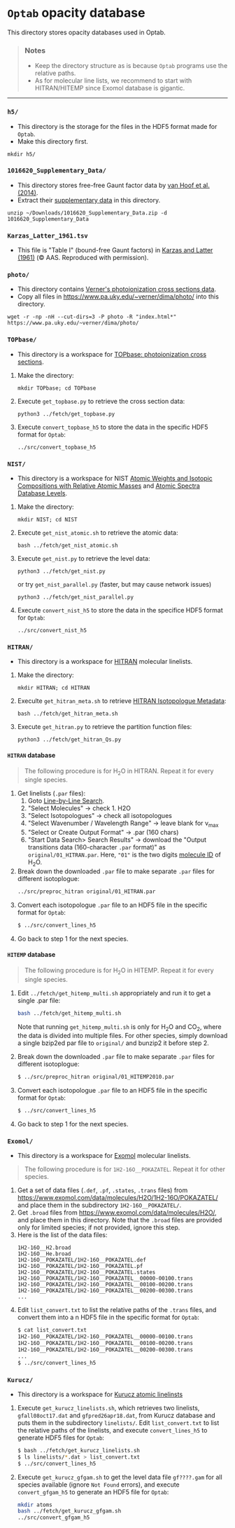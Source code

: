 # **`Optab` opacity database**

This directory stores opacity databases used in Optab.

> ### Notes
> - Keep the directory structure as is because `Optab` programs use the relative paths.
> - As for molecular line lists, we recommend to start with HITRAN/HITEMP since Exomol database is gigantic.

---
### `h5/`
- This directory is the storage for the files in the HDF5 format made for `Optab`.
- Make this directory first.
```
mkdir h5/
```

### `1016620_Supplementary_Data/`
- This directory stores free-free Gaunt factor data by [van Hoof et al. (2014)](https://academic.oup.com/mnras/article/444/1/420/1016620).
- Extract their [supplementary data](https://academic.oup.com/mnras/article/444/1/420/1016620#supplementary-data) in this directory.
```
unzip ~/Downloads/1016620_Supplementary_Data.zip -d 1016620_Supplementary_Data
```

### `Karzas_Latter_1961.tsv`
- This file is "Table I" (bound-free Gaunt factors) in [Karzas and Latter (1961)](http://articles.adsabs.harvard.edu/pdf/1961ApJS....6..167K) (&copy; AAS. Reproduced with permission).

### `photo/`
- This directory contains [Verner's photoionization cross sections data](https://www.pa.uky.edu/~verner/photo.html).
- Copy all files in https://www.pa.uky.edu/~verner/dima/photo/ into this directory.
```
wget -r -np -nH --cut-dirs=3 -P photo -R "index.html*" https://www.pa.uky.edu/~verner/dima/photo/
```

### `TOPbase/`
- This directory is a workspace for [TOPbase: photoionization cross sections](http://cdsweb.u-strasbg.fr/topbase/xsections.html).
1. Make the directory:
   ```
   mkdir TOPbase; cd TOPbase
   ```
1. Execute `get_topbase.py` to retrieve the cross section data:
   ```
   python3 ../fetch/get_topbase.py
   ```
1. Execute `convert_topbase_h5` to store the data in the specific HDF5 format for `Optab`:
   ```
   ../src/convert_topbase_h5
   ```

### `NIST/`
- This directory is a workspace for NIST [Atomic Weights and Isotopic Compositions with Relative Atomic Masses](https://www.nist.gov/pml/atomic-weights-and-isotopic-compositions-relative-atomic-masses) and [Atomic Spectra Database Levels](https://physics.nist.gov/PhysRefData/ASD/levels_form.html).
1. Make the directory:
   ```
   mkdir NIST; cd NIST
   ```
1. Execute `get_nist_atomic.sh` to retrieve the atomic data:
   ```
   bash ../fetch/get_nist_atomic.sh
   ```
1. Execute `get_nist.py` to retrieve the level data:
   ```
   python3 ../fetch/get_nist.py
   ```
   or try `get_nist_parallel.py` (faster, but may cause network issues)
   ```
   python3 ../fetch/get_nist_parallel.py
   ```
1. Execute `convert_nist_h5` to store the data in the specifice HDF5 format for `Optab`:
   ```
   ../src/convert_nist_h5
   ```

### `HITRAN/`
- This directory is a workspace for [HITRAN](https://hitran.org/) molecular linelists.
1. Make the directory:
   ```
   mkdir HITRAN; cd HITRAN
   ```
1. Execulte `get_hitran_meta.sh` to retrieve [HITRAN Isotopologue Metadata](https://hitran.org/docs/iso-meta/):
   ```
   bash ../fetch/get_hitran_meta.sh
   ```
1. Execute `get_hitran.py` to retrieve the partition function files:
   ```
   python3 ../fetch/get_hitran_Qs.py
   ```
#### `HITRAN` database
> The following procedure is for H<sub>2</sub>O in HITRAN. Repeat it for every single species.
1. Get linelists (`.par` files):
   1. Goto [Line-by-Line Search](https://hitran.org/lbl/).
   2. "Select Molecules" &rarr; check 1. H2O
   3. "Select Isotopologues" &rarr; check all isotopologues
   4. "Select Wavenumber / Wavelength Range" &rarr; leave blank for &nu;<sub>max</sub>
   5. "Select or Create Output Format" &rarr; .par (160 chars)
   6. "Start Data Search> Search Results" &rarr; download the "Output transitions data (160-character `.par` format)" as `original/01_HITRAN.par`. Here, `"01"` is the two digits [molecule ID](https://hitran.org/docs/molec-meta/) of H<sub>2</sub>O.
1. Break down the downloaded `.par` file to make separate `.par` files for different isotoplogue:
   ```bash
   ../src/preproc_hitran original/01_HITRAN.par
   ```
1. Convert each isotopologue `.par` file to an HDF5 file in the specific format for `Optab`:
   ```bash
   $ ../src/convert_lines_h5
   ```   
1. Go back to step 1 for the next species.

#### `HITEMP` database
> The following procedure is for H<sub>2</sub>O in HITEMP. Repeat it for every single species. 
1. Edit `../fetch/get_hitemp_multi.sh` appropriately and run it to get a single .par file:
   ```bash
   bash ../fetch/get_hitemp_multi.sh
   ```
   Note that running `get_hitemp_multi.sh` is only for H<sub>2</sub>O and CO<sub>2</sub>, where the data is divided into multiple files. For other species, simply download a single bzip2ed par file to `original/` and bunzip2 it before step 2. 

1. Break down the downloaded `.par` file to make separate `.par` files for different isotoplogue:
   ```bash
   $ ../src/preproc_hitran original/01_HITEMP2010.par
   ```
1. Convert each isotopologue `.par` file to an HDF5 file in the specific format for `Optab`:
   ```bash
   $ ../src/convert_lines_h5
   ```
1. Go back to step 1 for the next species.    

### `Exomol/`
- This directory is a workspace for [Exomol](https://www.exomol.com/) molecular linelists. 
> The following procedure is for `1H2-16O__POKAZATEL`. Repeat it for other species.
1. Get a set of data files (`.def`, `.pf`, `.states`, `.trans` files) from https://www.exomol.com/data/molecules/H2O/1H2-16O/POKAZATEL/ and place them in the subdirectory `1H2-16O__POKAZATEL/`.
2. Get `.broad` files from https://www.exomol.com/data/molecules/H2O/, and place them in this directory. Note that the `.broad` files are provided only for limited species; if not provided, ignore this step.
3. Here is the list of the data files:
   ```
   1H2-16O__H2.broad
   1H2-16O__He.broad
   1H2-16O__POKAZATEL/1H2-16O__POKAZATEL.def
   1H2-16O__POKAZATEL/1H2-16O__POKAZATEL.pf
   1H2-16O__POKAZATEL/1H2-16O__POKAZATEL.states
   1H2-16O__POKAZATEL/1H2-16O__POKAZATEL__00000-00100.trans
   1H2-16O__POKAZATEL/1H2-16O__POKAZATEL__00100-00200.trans
   1H2-16O__POKAZATEL/1H2-16O__POKAZATEL__00200-00300.trans
   ...
   ```
4. Edit `list_convert.txt` to list the relative paths of the `.trans` files, and convert them into a n HDF5 file in the specific format for `Optab`:
   ```bash
   $ cat list_convert.txt
   1H2-16O__POKAZATEL/1H2-16O__POKAZATEL__00000-00100.trans
   1H2-16O__POKAZATEL/1H2-16O__POKAZATEL__00100-00200.trans
   1H2-16O__POKAZATEL/1H2-16O__POKAZATEL__00200-00300.trans
   ...
   $ ../src/convert_lines_h5
   ```

### `Kurucz/`
- This directory is a workspace for [Kurucz atomic linelinsts](http://kurucz.harvard.edu/linelists.html)
1. Execute `get_kurucz_linelists.sh`, which retrieves two linelists, `gfall08oct17.dat` and `gfpred26apr18.dat`, from Kurucz database and puts them in the subdirectory `linelists/`. Edit `list_convert.txt` to list the relative paths of the linelists, and execute `convert_lines_h5` to generate HDF5 files for `Optab`:
   ```bash
   $ bash ../fetch/get_kurucz_linelists.sh
   $ ls linelists/*.dat > list_convert.txt
   $ ../src/convert_lines_h5
   ```
2. Execute `get_kurucz_gfgam.sh` to get the level data file `gf????.gam` for all species available (ignore `Not Found` errors), and execute `convert_gfgam_h5` to generate an HDF5 file for `Optab`:
   ```bash
   mkdir atoms
   bash ../fetch/get_kurucz_gfgam.sh
   ../src/convert_gfgam_h5
   ```
